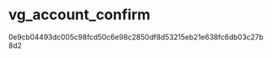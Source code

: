 vg_account_confirm
==================
0e9cb04493dc005c98fcd50c6e98c2850df8d53215eb21e638fc6db03c27b8d2
